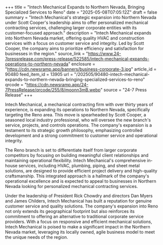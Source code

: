 +++
title = "Intech Mechanical Expands to Northern Nevada, Bringing Specialized Services to Reno"
date = "2025-05-08T07:05:12Z"
draft = false
summary = "Intech Mechanical's strategic expansion into Northern Nevada under Scott Cooper's leadership aims to offer personalized mechanical contracting services, challenging larger corporate entities with its customer-focused approach."
description = "Intech Mechanical expands into Northern Nevada market, offering quality HVAC and construction services with a focus on customer service and integrity. Led by Scott Cooper, the company aims to prioritize efficiency and satisfaction for businesses in the region."
source_link = "https://www.24-7pressrelease.com/press-release/522585/intech-mechanical-expands-operations-to-northern-nevada"
enclosure = "https://cdn.newsramp.app/banners/business-corporate-3.jpg"
article_id = 90480
feed_item_id = 13905
url = "/202505/90480-intech-mechanical-expands-to-northern-nevada-bringing-specialized-services-to-reno"
qrcode = "https://cdn.newsramp.app/24-7PressRelease/qrcode/255/8/moonn3mB.webp"
source = "24-7 Press Release"
+++

<p>Intech Mechanical, a mechanical contracting firm with over thirty years of experience, is expanding its operations to Northern Nevada, specifically targeting the Reno area. This move is spearheaded by Scott Cooper, a seasoned local industry professional, who will oversee the new branch's service, projects, and controls operations. The company's expansion is a testament to its strategic growth philosophy, emphasizing controlled development and a strong commitment to customer service and operational integrity.</p><p>The Reno branch is set to differentiate itself from larger corporate competitors by focusing on building meaningful client relationships and maintaining operational flexibility. Intech Mechanical's comprehensive in-house services, including HVAC, plumbing, piping, and sheet metal solutions, are designed to provide efficient project delivery and high-quality craftsmanship. This integrated approach is a hallmark of the company's operational excellence and is expected to appeal to businesses in Northern Nevada looking for personalized mechanical contracting services.</p><p>Under the leadership of President Rick Chowdry and directors Dan Myers and James Childers, Intech Mechanical has built a reputation for genuine customer service and quality solutions. The company's expansion into Reno not only extends its geographical footprint but also reinforces its commitment to offering an alternative to traditional corporate service providers. With a focus on responsive and efficient mechanical solutions, Intech Mechanical is poised to make a significant impact in the Northern Nevada market, leveraging its locally owned, agile business model to meet the unique needs of the region.</p>